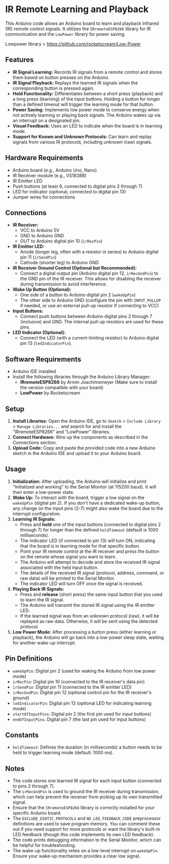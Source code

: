 # IR Remote Learning and Playback

This Arduino code allows an Arduino board to learn and playback Infrared (IR) remote control signals. It utilizes the `IRremoteESP8266` library for IR communication and the `LowPower` library for power saving.

Lowpower library > https://github.com/rocketscream/Low-Power

## Features

* **IR Signal Learning:** Records IR signals from a remote control and stores them based on button presses on the Arduino.
* **IR Signal Playback:** Replays the learned IR signals when the corresponding button is pressed again.
* **Hold Functionality:** Differentiates between a short press (playback) and a long press (learning) of the input buttons. Holding a button for longer than a defined timeout will trigger the learning mode for that button.
* **Power Saving:** Implements low power mode to conserve energy when not actively learning or playing back signals. The Arduino wakes up via an interrupt on a designated pin.
* **Visual Feedback:** Uses an LED to indicate when the board is in learning mode.
* **Support for Known and Unknown Protocols:** Can learn and replay signals from various IR protocols, including unknown (raw) signals.

## Hardware Requirements

* Arduino board (e.g., Arduino Uno, Nano)
* IR Receiver module (e.g., VS1838B)
* IR Emitter LED
* Push buttons (at least 6, connected to digital pins 2 through 7)
* LED for indicator (optional, connected to digital pin 13)
* Jumper wires for connections

## Connections

* **IR Receiver:**
    * VCC to Arduino 5V
    * GND to Arduino GND
    * OUT to Arduino digital pin 10 (`irRecPin`)
* **IR Emitter LED:**
    * Anode (longer leg, often with a resistor in series) to Arduino digital pin 11 (`irSendPin`)
    * Cathode (shorter leg) to Arduino GND
* **IR Receiver Ground Control (Optional but Recommended):**
    * Connect a digital output pin (Arduino digital pin 12, `irRecGndPin`) to the GND pin of the IR receiver. This allows for disabling the receiver during transmission to avoid interference.
* **Wake Up Button (Optional):**
    * One side of a button to Arduino digital pin 2 (`wakeUpPin`)
    * The other side to Arduino GND (configure the pin with `INPUT_PULLUP` if needed, or use an external pull-up resistor if connecting to VCC)
* **Input Buttons:**
    * Connect push buttons between Arduino digital pins 2 through 7 (inclusive) and GND. The internal pull-up resistors are used for these pins.
* **LED Indicator (Optional):**
    * Connect the LED (with a current-limiting resistor) to Arduino digital pin 13 (`ledIndicatorPin`).

## Software Requirements

* Arduino IDE installed
* Install the following libraries through the Arduino Library Manager:
    * **IRremoteESP8266** by Armin Joachimsmeyer (Make sure to install the version compatible with your board)
    * **LowPower** by Rocketscream

## Setup

1.  **Install Libraries:** Open the Arduino IDE, go to `Sketch` > `Include Library` > `Manage Libraries...` and search for and install the "IRremoteESP8266" and "LowPower" libraries.
2.  **Connect Hardware:** Wire up the components as described in the Connections section.
3.  **Upload Code:** Copy and paste the provided code into a new Arduino sketch in the Arduino IDE and upload it to your Arduino board.

## Usage

1.  **Initialization:** After uploading, the Arduino will initialize and print "Initialized and working" to the Serial Monitor (at 115200 baud). It will then enter a low-power state.
2.  **Wake Up:** To interact with the board, trigger a low signal on the `wakeUpPin` (digital pin 2). If you don't have a dedicated wake-up button, any change on the input pins (2-7) might also wake the board due to the interrupt configuration.
3.  **Learning IR Signals:**
    * Press and **hold** one of the input buttons (connected to digital pins 2 through 7) for longer than the defined `holdTimeout` (default is 1000 milliseconds).
    * The indicator LED (if connected to pin 13) will turn ON, indicating that the board is in learning mode for that specific button.
    * Point your IR remote control at the IR receiver and press the button on the remote whose signal you want to learn.
    * The Arduino will attempt to decode and store the received IR signal associated with the held input button.
    * The details of the received IR signal (protocol, address, command, or raw data) will be printed to the Serial Monitor.
    * The indicator LED will turn OFF once the signal is received.
4.  **Playing Back IR Signals:**
    * Press and **release** (short press) the same input button that you used to learn the IR signal.
    * The Arduino will transmit the stored IR signal using the IR emitter LED.
    * If the learned signal was from an unknown protocol (raw), it will be replayed as raw data. Otherwise, it will be sent using the detected protocol.
5.  **Low Power Mode:** After processing a button press (either learning or playback), the Arduino will go back into a low-power sleep state, waiting for another wake-up interrupt.

## Pin Definitions

* `wakeUpPin`: Digital pin 2 (used for waking the Arduino from low power mode)
* `irRecPin`: Digital pin 10 (connected to the IR receiver's data pin)
* `irSendPin`: Digital pin 11 (connected to the IR emitter LED)
* `irRecGndPin`: Digital pin 12 (optional control pin for the IR receiver's ground)
* `ledIndicatorPin`: Digital pin 13 (optional LED for indicating learning mode)
* `startOfInputPins`: Digital pin 2 (the first pin used for input buttons)
* `endOfInputPins`: Digital pin 7 (the last pin used for input buttons)

## Constants

* `holdTimeout`: Defines the duration (in milliseconds) a button needs to be held to trigger learning mode (default: 1000 ms).

## Notes

* The code stores one learned IR signal for each input button (connected to pins 2 through 7).
* The `irRecGndPin` is used to ground the IR receiver during transmission, which can help prevent the receiver from picking up its own transmitted signal.
* Ensure that the `IRremoteESP8266` library is correctly installed for your specific Arduino board.
* The `EXCLUDE_EXOTIC_PROTOCOLS` and `NO_LED_FEEDBACK_CODE` preprocessor definitions are used to save program memory. You can comment these out if you need support for more protocols or want the library's built-in LED feedback (though this code implements its own LED feedback).
* The code prints debugging information to the Serial Monitor, which can be helpful for troubleshooting.
* The wake-up functionality relies on a low-level interrupt on `wakeUpPin`. Ensure your wake-up mechanism provides a clear low signal.
